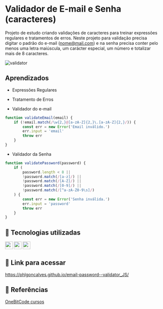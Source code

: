 # Validador de E-mail e Senha (caracteres)

Projeto de estudo criando validações de caracteres para treinar expressões regulares e tratamentos de erros. Neste projeto para validação precisa digitar o padrão do e-mail (nome@mail.com) e na senha precisa conter pelo menos uma letra maiúscula, um carácter especial, um número e totalizar mais de 8 caracteres.

![validator](https://github.com/user-attachments/assets/6278197e-b897-48a8-94e2-c21045d3fdfb)


## Aprendizados

- Expressões Regulares
- Tratamento de Erros

- Validador do e-mail
```javascript
function validateEmail(email) {
    if (!email.match(/\w{2,}@[a-zA-Z]{2,}\.[a-zA-Z]{2,}/)) {
        const err = new Error('Email inválido.')
        err.input = 'email'
        throw err
    }
}
```
- Validador da Senha
```javascript
function validatePassword(password) {
    if (
        password.length < 8 || 
        !password.match(/[a-z]/) || 
        !password.match(/[A-Z]/) || 
        !password.match(/[0-9]/) ||
        !password.match(/[^a-zA-Z0-9\s]/)
    ) {
        const err = new Error('Senha inválida.')
        err.input = 'password'
        throw err
    }
}
```
## 📡 Tecnologias utilizadas

<img src="https://github.com/user-attachments/assets/5bfb3e0f-06a8-46fe-99bf-3a3a9a3ed9d2" width="25px" />  <img src="https://github.com/user-attachments/assets/b530d801-8a35-4b37-9e07-8decf480cacb" width="25px" />  <img src="https://github.com/user-attachments/assets/11388035-3088-45ae-bdb2-ebc672bdc0be" width="25px" />

## 🔎 Link para acessar

https://phlgoncalves.github.io/email-password--validator_JS/

## 📑 Referências

[OneBitCode cursos](https://onebitcode.com/lp/) 


